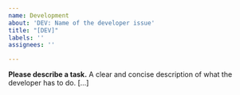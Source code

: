 ```yaml
---
name: Development
about: 'DEV: Name of the developer issue'
title: "[DEV]"
labels: ''
assignees: ''

---
```


**Please describe a task.**
A clear and concise description of what the developer has to do. [...]
